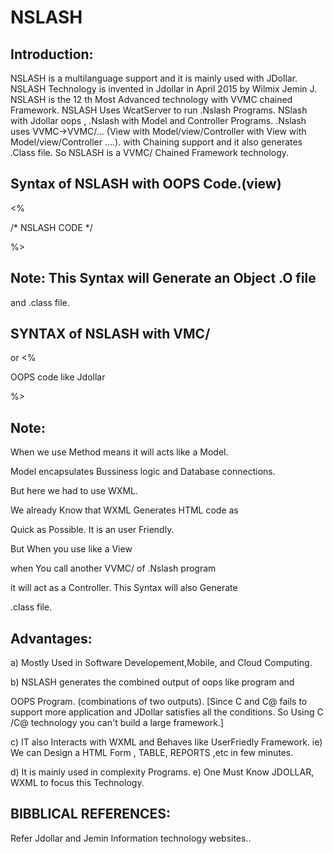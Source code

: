 # NSLASH

Introduction:
--------------
NSLASH    is    a    multilanguage    support   and    it  is   mainly   used    with   JDollar.
NSLASH  Technology  is  invented  in   Jdollar  in  April 2015 by  Wilmix  Jemin  J.
NSLASH  is    the 12 th Most  Advanced   technology  with  VVMC chained  Framework.
NSLASH   Uses  WcatServer  to   run   .Nslash  Programs. 
NSlash  with  Jdollar  oops  ,  .Nslash  with  Model  and  Controller
Programs. .Nslash  uses  VVMC->VVMC/... (View with Model/view/Controller  with   View with Model/view/Controller
....). with  Chaining  support and  it also generates   .Class  file. So NSLASH   is  a  VVMC/ Chained  Framework  technology.

Syntax  of   NSLASH  with  OOPS  Code.(view)
----------------------------------

<NSLASH>

<%

/* NSLASH  CODE */

%>

</NSLASH>

Note:  This   Syntax   will  Generate   an  Object   .O  file
-----
and   .class  file.

SYNTAX  of  NSLASH  with   VMC/
-------------------------------

<NSLASH>

<Convert>  or  <METHOD>
<%   

OOPS  code   like  Jdollar  

%>

<LIB>

</NSLASH>

Note:
----

When   we  use  Method    means  it  will  acts  like  a  Model.

Model  encapsulates  Bussiness  logic  and  Database  connections.

But  here  we  had  to  use   WXML.

We  already   Know  that   WXML  Generates   HTML  code   as  

Quick  as  Possible.  It   is  an  user  Friendly.

But   When   you  use   <Convert>  like   a   View

when  You   call   another  VVMC/  of  .Nslash  program  

it  will  act   as  a  Controller. This   Syntax  will  also   Generate  

.class  file.


Advantages:
----------

a)  Mostly   Used   in  Software  Developement,Mobile,  and  Cloud  Computing.

b)  NSLASH  generates   the  combined  output  of  oops  like program  and

OOPS  Program. (combinations   of  two outputs).
[Since  C  and  C@    fails   to support  more  application and
JDollar  satisfies  all the  conditions.
So  Using  C /C@ technology  you can't  build  a   large  framework.]


c)  IT  also  Interacts  with  WXML  and  Behaves  like  UserFriedly  Framework.
ie)  We  can Design  a  HTML  Form , TABLE, REPORTS  ,etc  in  few  minutes.

d)  It  is  mainly  used  in  complexity  Programs.
e)  One  Must   Know   JDOLLAR, WXML  to  focus  this  Technology.


BIBBLICAL  REFERENCES:
----------------------

Refer   Jdollar  and  Jemin  Information  technology  websites..














